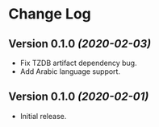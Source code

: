 Change Log
==========

Version 0.1.0 *(2020-02-03)*
----------------------------

* Fix TZDB artifact dependency bug.
* Add Arabic language support.


Version 0.1.0 *(2020-02-01)*
----------------------------

* Initial release.
